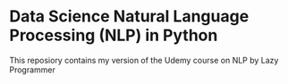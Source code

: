 # Data Science Natural Language Processing (NLP) in Python
 This reposiory contains my version of the Udemy course on NLP by Lazy Programmer
